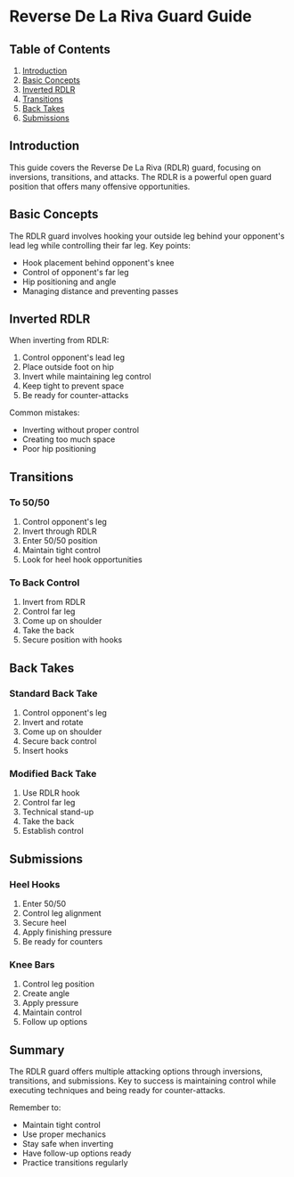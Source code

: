 # Reverse De La Riva Guard Guide

## Table of Contents
1. [Introduction](#introduction)
2. [Basic Concepts](#basic-concepts)
3. [Inverted RDLR](#inverted-rdlr)
4. [Transitions](#transitions)
5. [Back Takes](#back-takes)
6. [Submissions](#submissions)

## Introduction
This guide covers the Reverse De La Riva (RDLR) guard, focusing on inversions, transitions, and attacks. The RDLR is a powerful open guard position that offers many offensive opportunities.

## Basic Concepts
The RDLR guard involves hooking your outside leg behind your opponent's lead leg while controlling their far leg. Key points:

- Hook placement behind opponent's knee
- Control of opponent's far leg
- Hip positioning and angle
- Managing distance and preventing passes

## Inverted RDLR
When inverting from RDLR:

1. Control opponent's lead leg
2. Place outside foot on hip
3. Invert while maintaining leg control
4. Keep tight to prevent space
5. Be ready for counter-attacks

Common mistakes:
- Inverting without proper control
- Creating too much space
- Poor hip positioning

## Transitions

### To 50/50
1. Control opponent's leg
2. Invert through RDLR
3. Enter 50/50 position
4. Maintain tight control
5. Look for heel hook opportunities

### To Back Control
1. Invert from RDLR
2. Control far leg
3. Come up on shoulder
4. Take the back
5. Secure position with hooks

## Back Takes

### Standard Back Take
1. Control opponent's leg
2. Invert and rotate
3. Come up on shoulder
4. Secure back control
5. Insert hooks

### Modified Back Take
1. Use RDLR hook
2. Control far leg
3. Technical stand-up
4. Take the back
5. Establish control

## Submissions

### Heel Hooks
1. Enter 50/50
2. Control leg alignment
3. Secure heel
4. Apply finishing pressure
5. Be ready for counters

### Knee Bars
1. Control leg position
2. Create angle
3. Apply pressure
4. Maintain control
5. Follow up options

## Summary
The RDLR guard offers multiple attacking options through inversions, transitions, and submissions. Key to success is maintaining control while executing techniques and being ready for counter-attacks.

Remember to:
- Maintain tight control
- Use proper mechanics
- Stay safe when inverting
- Have follow-up options ready
- Practice transitions regularly